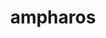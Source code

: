 ---
id: 181
title: ampharos
types: [electric]
image: https://raw.githubusercontent.com/PokeAPI/sprites/master/sprites/pokemon/181.png
---